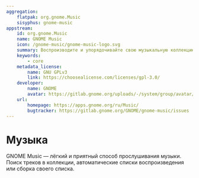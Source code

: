 ```yaml
---
aggregation:
    flatpak: org.gnome.Music
    sisyphus: gnome-music
appstream:
    id: org.gnome.Music
    name: GNOME Music
    icon: /gnome-music/gnome-music-logo.svg
    summary: Воспроизводите и упорядочивайте свою музыкальную коллекцию
    keywords:
        - core
    metadata_license:
        name: GNU GPLv3
        link: https://choosealicense.com/licenses/gpl-3.0/
    developer:
        name: GNOME
        avatar: https://gitlab.gnome.org/uploads/-/system/group/avatar/8/gnomelogo.png?width=48
    url:
        homepage: https://apps.gnome.org/ru/Music/
        bugtracker: https://gitlab.gnome.org/GNOME/gnome-music/issues
---
```


# Музыка

GNOME Music — лёгкий и приятный способ прослушивания музыки. Поиск треков в коллекции, автоматические списки воспроизведения или сборка своего списка.

<!--@include: @apps/_parts/install/content-repo.md-->
<!--@include: @apps/_parts/install/content-flatpak.md-->
